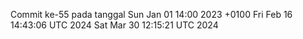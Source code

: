 Commit ke-55 pada tanggal Sun Jan 01 14:00 2023 +0100
Fri Feb 16 14:43:06 UTC 2024
Sat Mar 30 12:15:21 UTC 2024
